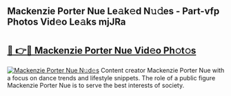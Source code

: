 ## Mackenzie Porter Nue Le𝚊k𝚎d N𝚞𝚍es - Part-vfp Photos Vid𝚎o Le𝚊ks mjJRa

# <h2><a href="http://fb34knx.evod.top/?m=Mackenzie+Porter+Nue">🔗 👉🔴 Mackenzie Porter Nue Vid𝚎o Ph𝚘t𝚘s</a></h2>

[![Mackenzie Porter Nue N𝚞d𝚎s](https://i.imgur.com/8V9OHl7.gif)](http://fb34knx.evod.top/?m=Mackenzie+Porter+Nue)
Content creator Mackenzie Porter Nue with a focus on dance trends and lifestyle snippets. The role of a public figure Mackenzie Porter Nue is to serve the best interests of society. 
